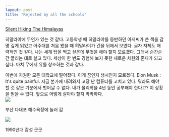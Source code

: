 ```yaml
---
layout: post
title: "Rejected by all the schools" 
---
```


<a href="https://www.youtube.com/watch?v=H9-OOl_9r6I&t=1617s"> Silent Hiking The Himalayas </a>

히말라야에 무언가 있는 것 같다. 고등학생 때 히말라야를 등반하던 아저씨가 쓴 책을 감명 깊게 읽었고 아주대를 처음 봤을 때 히말라야가 건물 뒤에서 보였다. 글자 자체도 매력적인 것 같다. 
나는 세계 탑을 찍고 싶은데 무엇을 해야 할지 모르겠다. 그래서 순간순간 끌리는 대로 살고 있다. 세상이 한 번도 경험해 보지 못한 새로운 차원의 존재가 되고 싶다. 마치 무에서 유를 창조하는 것과 같다.

<div class="s-top"></div>
이번에 지원한 모든 대학교에 떨어졌다. 이게 꿈인지 생시인지 모르겠다. Elon Musk : It's quite painful. 지금 본가에 내려와서 고장 난 컴퓨터를 고치고 있다. 뭐라도 해야 할 것 같은 기분에서 벗어날 수 없다. 
내가 물리학을 4년 동안 공부해야 한다고? 이 상황을 믿을 수 없다. 앞으로 어떻게 살아야 할지 막막하다.


<div class="img"> 
  
  <img src="https://github.com/user-attachments/assets/d9584eff-4cd3-484e-aac0-690b13cfba0f"> 

</div>

<div class="txt">

  부산 다대포 해수욕장에 놀러 감
  
</div>


<div class="img">

  <img src="https://github.com/user-attachments/assets/8477070e-3094-4790-a58f-3a726f8b0f12">

</div>


<div class="txt">

  1990년대 감성 굿굿
  
</div>





